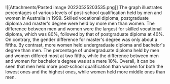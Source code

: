 ![[Attachments/Pasted image 20220525203535.png]]
The graph illustrates percentages of various levels of post-school qualification held by men and women in Australia in 1999.
Skilled vocational diploma, postgraduate diploma and master's degree were held by more men than women. The difference between men and women were the largest for skilled vocational diploma, which was 80%, followed by that of postgraduate diploma at 40%. On contrary, the gender difference for master's degree was only about a fifths.
By contrast, more women held undergraduate diploma and bachelor's degree than men. The percentage of undergraduate diploma held by men and women differed most at two fifths, while the difference between men and women for bachelor's degree was at a mere 10%.
Overall, it can be seen that men held more post-school qualification than women for both the lowest ones and the highest ones, while women held more middle ones than men.
